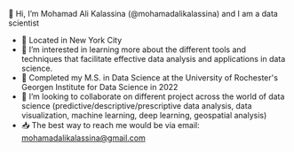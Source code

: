 👋 Hi, I’m Mohamad Ali Kalassina (@mohamadalikalassina) and I am a data scientist
- 📍 Located in New York City
- 👀 I’m interested in learning more about the different tools and techniques that facilitate effective data analysis and applications in data science. 
- 🌱 Completed my M.S. in Data Science at the University of Rochester's Georgen Institute for Data Science in 2022
- 💞️ I’m looking to collaborate on different project across the world of data science (predictive/descriptive/prescriptive data analysis, data visualization, machine learning, deep learning, geospatial analysis)
- 📥 The best way to reach me would be via email: mohamadalikalassina@gmail.com

<!---
mohamadalikalassina/mohamadalikalassina is a ✨ special ✨ repository because its `README.md` (this file) appears on your GitHub profile.
You can click the Preview link to take a look at your changes.
--->
